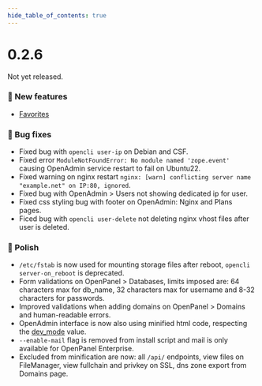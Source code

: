 ```yaml
--- 
hide_table_of_contents: true
---
```


# 0.2.6

Not yet released.

### 🚀 New features
- [Favorites](#)

### 🐛 Bug fixes
- Fixed bug with `opencli user-ip` on Debian and CSF.
- Fixed error `ModuleNotFoundError: No module named 'zope.event'` causing OpenAdmin service restart to fail on Ubuntu22.
- Fixed warning on nginx restart `nginx: [warn] conflicting server name "example.net" on IP:80, ignored`.
- Fixed bug with OpenAdmin > Users not showing dedicated ip for user.
- Fixed css styling bug with footer on OpenAdmin: Nginx and Plans pages.
- Ficed bug with `opencli user-delete` not deleting nginx vhost files after user is deleted.

### 💅 Polish
- `/etc/fstab` is now used for mounting storage files after reboot, `opencli server-on_reboot` is deprecated.
- Form validations on OpenPanel > Databases, limits imposed are: 64 characters max for db_name, 32 characters max for username and 8-32 characters for passwords.
- Improved validations when adding domains on OpenPanel > Domains and human-readable errors.
- OpenAdmin interface is now also using minified html code, respecting the [dev_mode](https://dev.openpanel.com/cli/commands.html#dev-mode) value.
- `--enable-mail` flag is removed from install script and mail is only available for OpenPanel Enterprise.
- Excluded from minification are now: all `/api/` endpoints, view files on FileManager, view fullchain and privkey on SSL, dns zone export from Domains page.

